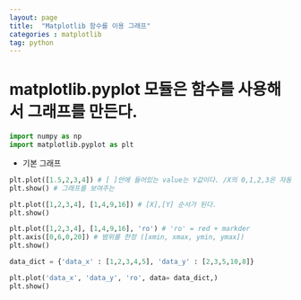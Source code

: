 ```yaml
---
layout: page
title:  "Matplotlib 함수를 이용 그래프"
categories : matplotlib
tag: python
---
```




# matplotlib.pyplot 모듈은 함수를 사용해서 그래프를 만든다.


```python
import numpy as np
import matplotlib.pyplot as plt
```

- 기본 그래프


```python
plt.plot([1.5,2,3,4]) # [ ]안에 들어있는 value는 Y값이다. /X의 0,1,2,3은 자동 생성
plt.show() # 그래프를 보여주는 
```



```python
plt.plot([1,2,3,4], [1,4,9,16]) # [X],[Y] 순서가 된다.
plt.show()
```



```python
plt.plot([1,2,3,4], [1,4,9,16], 'ro') # 'ro' = red + markder
plt.axis([0,6,0,20]) # 범위를 한정 ([xmin, xmax, ymin, ymax])
plt.show()
```




```python
data_dict = {'data_x' : [1,2,3,4,5], 'data_y' : [2,3,5,10,8]}

plt.plot('data_x', 'data_y', 'ro', data= data_dict,)
plt.show()
```




```python

```
